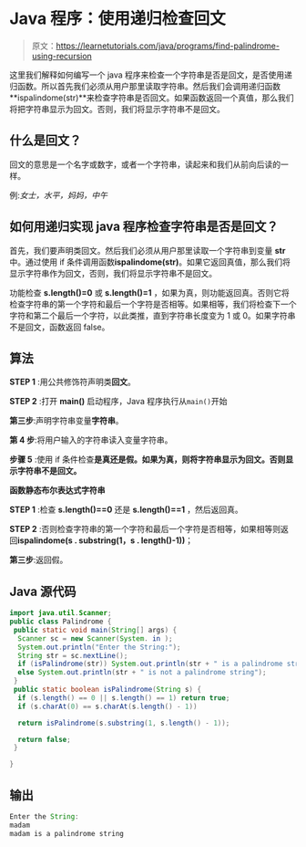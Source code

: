 # Java 程序：使用递归检查回文

> 原文：<https://learnetutorials.com/java/programs/find-palindrome-using-recursion>

这里我们解释如何编写一个 java 程序来检查一个字符串是否是回文，是否使用递归函数。所以首先我们必须从用户那里读取字符串。然后我们会调用递归函数**ispalindome(str)**来检查字符串是否回文。如果函数返回一个真值，那么我们将把字符串显示为回文。否则，我们将显示字符串不是回文。

## 什么是回文？

回文的意思是一个名字或数字，或者一个字符串，读起来和我们从前向后读的一样。

例:*女士，水平，妈妈，中午*

## 如何用递归实现 java 程序检查字符串是否是回文？

首先，我们要声明类回文。然后我们必须从用户那里读取一个字符串到变量 **str** 中。通过使用 if 条件调用函数**ispalindome(str)**。如果它返回真值，那么我们将显示字符串作为回文，否则，我们将显示字符串不是回文。

功能检查 **s.length()=0** 或 **s.length()=1** ，如果为真，则功能返回真。否则它将检查字符串的第一个字符和最后一个字符是否相等。如果相等，我们将检查下一个字符和第二个最后一个字符，以此类推，直到字符串长度变为 1 或 0。如果字符串不是回文，函数返回 false。

## 算法

**STEP 1** :用公共修饰符声明类**回文**。

**STEP 2** :打开 **main()** 启动程序，Java 程序执行从`main()`开始

**第三步**:声明字符串变量**字符串**。

**第 4 步**:将用户输入的字符串读入变量字符串。

**步骤 5** :使用 if 条件检查**是真还是假。如果为真，则将字符串显示为回文。否则显示字符串不是回文。**

**函数静态布尔表达式字符串**

**STEP 1** :检查 **s.length()==0** 还是 **s.length()==1** ，然后返回真。

**STEP 2** :否则检查字符串的第一个字符和最后一个字符是否相等，如果相等则返回**ispalindome(s . substring(1，s . length()-1))**；

**第三步**:返回假。

## Java 源代码

```java
import java.util.Scanner;
public class Palindrome {
 public static void main(String[] args) {
  Scanner sc = new Scanner(System. in );
  System.out.println("Enter the String:");
  String str = sc.nextLine();
  if (isPalindrome(str)) System.out.println(str + " is a palindrome string");
  else System.out.println(str + " is not a palindrome string");
 }
 public static boolean isPalindrome(String s) {
  if (s.length() == 0 || s.length() == 1) return true;
  if (s.charAt(0) == s.charAt(s.length() - 1))

  return isPalindrome(s.substring(1, s.length() - 1));

  return false;
 }

}

```

## 输出

```java
Enter the String:
madam
madam is a palindrome string
```